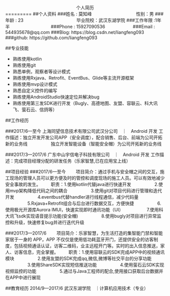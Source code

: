 <center>个人简历</center>
=========
##个人资料
###姓名 : 莫知峰　　　　　　　　　　性别：男
###年龄 : 23　　　　　　　　　　　　毕业院校：武汉东湖学院
###工作年限 :1年半　　　　　　　　　
###Phone : 15927090536　　　　　　
###Email : 544935678@qq.com
###Blog: https://blog.csdn.net/liangfeng093
###github: https://github.com/liangfeng093

##专业技能
 * 熟练使用kotlin
 * 熟练使用git
 * 熟悉单例，观察者等设计模式
 * 熟练使用Rxjava、Retrofit、EventBus、Glide等主流开源框架
 * 熟练使用mvp设计模式
 * 熟悉自定义控件的编写
 * 熟练使用AndroidStudio快速定位并解决bug
 * 熟练使用第三发SDK进行开发（Bugly、高德地图、友盟、容联云、科大讯飞、萤石云、信鸽等）

##工作经历

###2017/6—至今
上海同望信息技术有限公司武汉分公司　｜　Android 开发
工作描述：独立开发开发公司APP（安全调度），配合销售、后台、前端为公司开拓新的业务线
　　　　　独立开发智能设备（智能安全帽）为公司开拓新的业务线

###2017/3—2017/6
广东中山宇信电子科技有限公司　｜　Android 开发
工作描述：完成项目经理分配的研发任务（乐家智慧,已在应用宝上线）



##项目经验
###2017/6—至今
　　项目简介：通过手机与安全帽之间的交互，施工现场的管理人员可以更方便及时的管控和调度现场的施工人员。可以有效地减少安全事故的发生。
</d>
　　职责：1.使用kotlin代替java进行快速开发
　　　　　2.使用mvp架构降低代码之间的耦合
　　　　　3.使用git对项目代码进行管理和迭代开发
　　　　　4.eventbus代替handler进行线程通信，减少代码量
　　　　　5.Rxjava+Retrofit组合与后台进行数据交互，方便快捷
　　　　　6.使用极光开源库Aurora IMUI，快速实现即时通讯功能（UI）
　　　　　7.使用科大讯飞sdk实现语音提示功能(安全帽)
　　　　　8.使用bugly对项目进行异常监控和升级，快速修复bug并进行迭代升级

###2017/3—2017/6
　　项目简介：乐家智慧，为生活打造的集智能门禁和智能家居于一身的 APP，APP 不仅仅是使用低功耗蓝牙开门，还提供安全的访客制度，包括视频通话认证，访客二维码，业主远程开门等。实时的出入信息推送，家人、访客信息，完全掌握。
</d>
　　职责：1.使用容联云的SDK完成APP中的视频通讯模块
　　　　　2.使用友盟的SDK完成qq,微信,微博等社交平台的分享功能
　　　　　3.使用ShareSDK实现短信推送功能
　　　　　4.使用萤石云SDK实现视频监控的功能
　　　　　5.通过与Java工程师的配合,使用接口获取后台数据并在APP中进行展现

##教育经历
2014/9—2017/6
武汉东湖学院　｜计算机应用技术（专业）